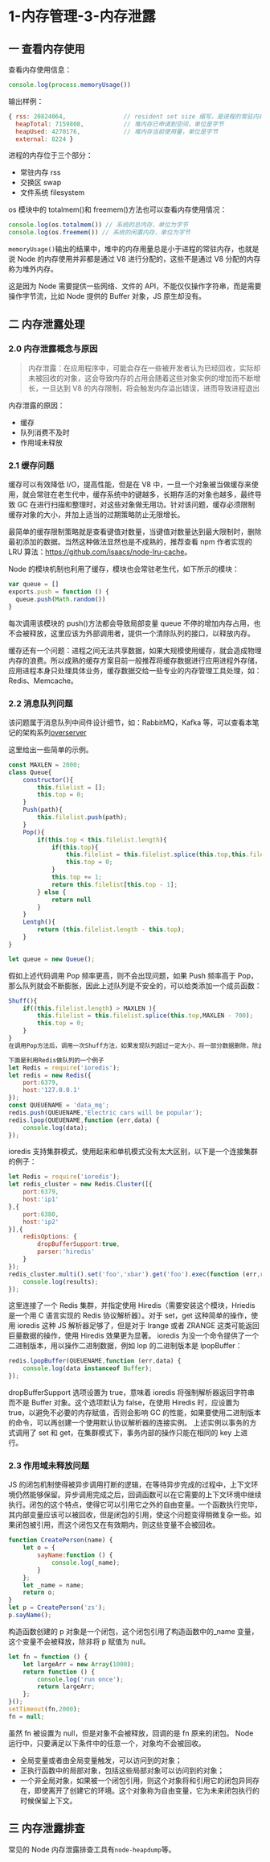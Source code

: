 # 1-内存管理-3-内存泄露

## 一 查看内存使用

查看内存使用信息：

```js
console.log(process.memoryUsage())
```

输出样例：

```js
{ rss: 20824064,                // resident set size 缩写，是进程的常驻内存部分
  heapTotal: 7159808,           // 堆内存已申请到空间，单位是字节
  heapUsed: 4270176,            // 堆内存当前使用量，单位是字节
  external: 8224 }
```

进程的内存位于三个部分：

- 常驻内存 rss
- 交换区 swap
- 文件系统 filesystem

os 模块中的 totalmem()和 freemem()方法也可以查看内存使用情况：

```js
console.log(os.totalmem()) // 系统的总内存，单位为字节
console.log(os.freemem()) // 系统的闲置内存，单位为字节
```

`memoryUsage()`输出的结果中，堆中的内存用量总是小于进程的常驻内存，也就是说 Node 的内存使用并非都是通过 V8 进行分配的，这些不是通过 V8 分配的内存称为堆外内存。

这是因为 Node 需要提供一些网络、文件的 API，不能仅仅操作字符串，而是需要操作字节流，比如 Node 提供的 Buffer 对象，JS 原生却没有。

## 二 内存泄露处理

### 2.0 内存泄露概念与原因

> 内存泄露：在应用程序中，可能会存在一些被开发者认为已经回收，实际却未被回收的对象，这会导致内存的占用会随着这些对象实例的增加而不断增长，一旦达到 V8 的内存限制，将会触发内存溢出错误，进而导致进程退出

内存泄露的原因：

- 缓存
- 队列消费不及时
- 作用域未释放

### 2.1 缓存问题

缓存可以有效降低 I/O，提高性能，但是在 V8 中，一旦一个对象被当做缓存来使用，就会常驻在老生代中，缓存系统中的键越多，长期存活的对象也越多，最终导致 GC 在进行扫描和整理时，对这些对象做无用功。针对该问题，缓存必须限制缓存对象的大小，并加上适当的过期策略防止无限增长。

最简单的缓存限制策略就是查看键值对数量，当键值对数量达到最大限制时，删除最初添加的数据。当然这种做法显然也是不成熟的，推荐查看 npm 作者实现的 LRU 算法：<https://github.com/isaacs/node-lru-cache>。

Node 的模块机制也利用了缓存，模块也会常驻老生代，如下所示的模块：

```js
var queue = []
exports.push = function () {
  queue.push(Math.random())
}
```

每次调用该模块的 push()方法都会导致局部变量 queue 不停的增加内存占用，也不会被释放，这里应该为外部调用者，提供一个清除队列的接口，以释放内存。

缓存还有一个问题：进程之间无法共享数据，如果大规模使用缓存，就会造成物理内存的浪费。所以成熟的缓存方案目前一般推荐将缓存数据进行应用进程外存储，应用进程本身只处理具体业务，缓存数据交给一些专业的内存管理工具处理，如：Redis、Memcache。

### 2.2 消息队列问题

该问题属于消息队列中间件设计细节，如：RabbitMQ，Kafka 等，可以查看本笔记的架构系列[overserver](https://github.com/overnote/over-server)

这里给出一些简单的示例。

```JavaScript
const MAXLEN = 2000;
class Queue{
    constructor(){
        this.filelist = [];
        this.top = 0;
    }
    Push(path){
        this.filelist.push(path);
    }
    Pop(){
        if(this.top < this.filelist.length){
            if(this.top){
                this.filelist = this.filelist.splice(this.top,this.filelist.length - this.top);
                this.top = 0;
            }
            this.top += 1;
            return this.filelist[this.top - 1];
        } else {
            return null
        }
    }
    Lentgh(){
        return (this.filelist.length - this.top);
    }
}

let queue = new Queue();
```

假如上述代码调用 Pop 频率更高，则不会出现问题，如果 Push 频率高于 Pop，那么队列就会不断膨胀，因此上述队列是不安全的，可以给类添加一个成员函数：

```JavaScript
Shuff(){
    if((this.filelist.length) > MAXLEN ){
        this.filelist = this.filelist.splice(this.top,MAXLEN - 700);
        this.top = 0;
    }
}
在调用Pop方法后，调用一次Shuff方法，如果发现队列超过一定大小，将一部分数据删除，除此之外，应该考虑借助Redis实现生产者消费者队列。

下面是利用Redis做队列的一个例子
let Redis = require('ioredis');
let redis = new Redis({
    port:6379,
    host:'127.0.0.1'
});
const QUEUENAME = 'data_mq';
redis.push(QUEUENAME,'Electric cars will be popular');
redis.lpop(QUEUENAME,function (err,data) {
    console.log(data);
});
```

ioredis 支持集群模式，使用起来和单机模式没有太大区别，以下是一个连接集群的例子：

```JavaScript
let Redis = require('ioredis');
let redis_cluster = new Redis.Cluster([{
    port:6379,
    host:'ip1'
},{
    port:6380,
    host:'ip2'
}],{
    redisOptions: {
        dropBufferSupport:true,
        parser:'hiredis'
    }
});
redis_cluster.multi().set('foo','xbar').get('foo').exec(function (err,results) {
    console.log(results);
});
```

这里连接了一个 Redis 集群，并指定使用 Hiredis（需要安装这个模块，Hriedis 是一个用 C 语言实现的 Redis 协议解析器）。对于 set，get 这种简单的操作，使用 ioredis 这种 JS 解析器足够了，但是对于 Irange 或者 ZRANGE 这类可能返回巨量数据的操作，使用 Hiredis 效果更为显著。
ioredis 为没一个命令提供了一个二进制版本，用以操作二进制数据，例如 lop 的二进制版本是 lpopBuffer：

```JavaScript
redis.lpopBuffer(QUEUENAME,function (err,data) {
    console.log(data instanceof Buffer);
});
```

dropBufferSupport 选项设置为 true，意味着 ioredis 将强制解析器返回字符串而不是 Buffer 对象。这个选项默认为 false，在使用 Hiredis 时，应设置为 true，以避免不必要的内存赋值，否则会影响 GC 的性能，如果要使用二进制版本的命令，可以再创建一个使用默认协议解析器的连接实例。
上述实例以事务的方式调用了 set 和 get，在集群模式下，事务内部的操作只能在相同的 key 上进行。

### 2.3 作用域未释放问题

JS 的闭包机制使得被异步调用打断的逻辑，在等待异步完成的过程中，上下文环境仍然能够保留。异步调用完成之后，回调函数可以在它需要的上下文环境中继续执行。闭包的这个特点，使得它可以引用它之外的自由变量。一个函数执行完毕，其内部变量应该可以被回收，但是闭包的引用，使这个问题变得稍微复杂一些。如果闭包被引用，而这个闭包又在有效期内，则这些变量不会被回收。

```JavaScript
function CreatePerson(name) {
    let o = {
        sayName:function () {
            console.log(_name);
        }
    };
    let _name = name;
    return o;
}
let p = CreatePerson('zs');
p.sayName();
```

构造函数创建的 p 对象是一个闭包，这个闭包引用了构造函数中的\_name 变量，这个变量不会被释放，除非将 p 赋值为 null。

```JavaScript
let fn = function () {
    let largeArr = new Array(1000);
    return function () {
        console.log('run once');
        return largeArr;
    };
}();
setTimeout(fn,2000);
fn = null;
```

虽然 fn 被设置为 null，但是对象不会被释放，回调的是 fn 原来的闭包。
Node 运行中，只要满足以下条件中的任意一个，对象均不会被回收。

- 全局变量或者由全局变量触发，可以访问到的对象；
- 正执行函数中的局部对象，包括这些局部对象可以访问到的对象；
- 一个非全局对象，如果被一个闭包引用，则这个对象将和引用它的闭包异同存在，即使离开了创建它的环境。这个对象称为自由变量，它为未来闭包执行的时候保留上下文。

## 三 内存泄露排查

常见的 Node 内存泄露排查工具有`node-heapdump`等。
